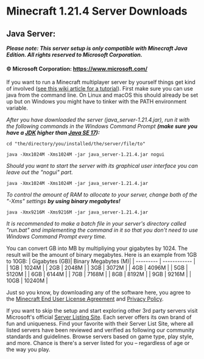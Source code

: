 # Minecraft 1.21.4 Server Downloads
## Java Server:
***Please note: This server setup is only compatible with Minecraft Java Edition. All rights reserved to Microsoft Corporation.***
#### © Microsoft Corporation: https://www.microsoft.com/

If you want to run a Minecraft multiplayer server by yourself things get kind of involved ([see this wiki article for a tutorial](https://minecraft.wiki/w/Tutorials/Setting_up_a_server)). First make sure you can use java from the command line. On Linux and macOS this should already be set up but on Windows you might have to tinker with the PATH environment variable.

*After you have downloaded the server (java_server-1.21.4.jar), run it with the following commands in the Windows Command Prompt **(make sure you have a [JDK](https://www.oracle.com/uk/java/technologies/downloads/#jdk23-windows) higher than [Java SE 17](https://www.oracle.com/java/technologies/javase/jdk17-0-13-later-archive-downloads.html)):***

`cd "the/directory/you/installed/the/server/file/to"`

`java -Xmx1024M -Xms1024M -jar java_server-1.21.4.jar nogui`

*Should you want to start the server with its graphical user interface you can leave out the "nogui" part.*

`java -Xmx1024M -Xms1024M -jar java_server-1.21.4.jar`

*To control the amount of RAM to allocate to your server, change both of the "-Xms" settings **by using binary megabytes!***

`java -Xmx9216M -Xms9216M -jar java_server-1.21.4.jar`

*It is recommended to make a batch file in your server's directory called "run.bat" and implementing the command in it so that you don't need to use Windows Command Prompt every time.*

You can convert GB into MB by multipliying your gigabytes by 1024. The result will be the amount of binary megabytes. Here is an example from 1GB to 10GB:
| Gigabytes (GB)| Binary Megabytes (M)|
| --------- | ------------ |
| 1GB | 1024M |
| 2GB | 2048M |
| 3GB | 3072M |
| 4GB | 4096M |
| 5GB | 5120M |
| 6GB | 6144M |
| 7GB | 7168M |
| 8GB | 8192M |
| 9GB | 9216M |
| 10GB | 10240M |

Just so you know, by downloading any of the software here, you agree to the [Minecraft End User License Agreement](https://www.minecraft.net/en-us/eula) and [Privacy Policy](https://www.microsoft.com/en-gb/privacy/privacystatement).

If you want to skip the setup and start exploring other 3rd party servers visit Microsoft's official [Server Listing Site](http://aka.ms/verifiedservers). Each server offers its own brand of fun and uniqueness. Find your favorite with their Server List Site, where all listed servers have been reviewed and verified as following our community standards and guidelines. Browse servers based on game type, play style, and more. Chance is there's a server listed for you – regardless of age or the way you play.
